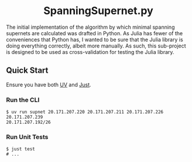 <h1 align="center">SpanningSupernet.py</h1>

The initial implementation of the algorithm by which minimal spanning supernets are calculated was drafted in Python.  As Julia has fewer of the conveniences that Python has, I wanted to be sure that the Julia library is doing everything correctly, albeit more manually.  As such, this sub-project is designed to be used as cross-validation for testing the Julia library.

## Quick Start

Ensure you have both [UV](https://github.com/astral-sh/uv) and [Just](https://github.com/casey/just).

### Run the CLI

```commandline
$ uv run supnet 20.171.207.220 20.171.207.211 20.171.207.226 20.171.207.239
20.171.207.192/26
```

### Run Unit Tests

```commandline
$ just test
# ...
```
